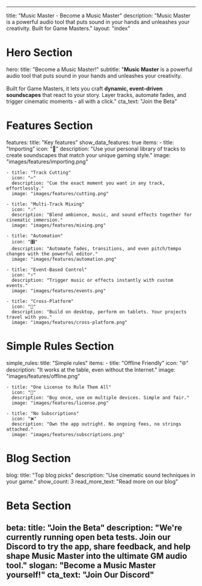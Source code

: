 ﻿---
title: "Music Master - Become a Music Master"
description: "Music Master is a powerful audio tool that puts sound in your hands and unleashes your creativity. Built for Game Masters."
layout: "index"

# Hero Section
hero:
  title: "Become a Music Master!"
  subtitle: "**Music Master** is a powerful audio tool that puts sound in your hands and unleashes your creativity.<br/><br/>Built for Game Masters, it lets you craft **dynamic, event-driven soundscapes** that react to your story. Layer tracks, automate fades, and trigger cinematic moments - all with a click."
  cta_text: "Join the Beta"  

# Features Section
features:
  title: "Key features"
  show_data_features: true
  items:
    - title: "Importing"
      icon: "📁"
      description: "Use your personal library of tracks to create soundscapes that match your unique gaming style."
      image: "images/features/importing.png"
    
    - title: "Track Cutting"
      icon: "✂️"
      description: "Cue the exact moment you want in any track, effortlessly."
      image: "images/features/cutting.png"
    
    - title: "Multi-Track Mixing"
      icon: "🎶"
      description: "Blend ambience, music, and sound effects together for cinematic immersion."
      image: "images/features/mixing.png"
    
    - title: "Automation"
      icon: "🎛️"
      description: "Automate fades, transitions, and even pitch/tempo changes with the powerful editor."
      image: "images/features/automation.png"
    
    - title: "Event-Based Control"
      icon: "⚡"
      description: "Trigger music or effects instantly with custom events."
      image: "images/features/events.png"
    
    - title: "Cross-Platform"
      icon: "📱"
      description: "Build on desktop, perform on tablets. Your projects travel with you."
      image: "images/features/cross-platform.png"

# Simple Rules Section
simple_rules:
  title: "Simple rules"
  items:
    - title: "Offline Friendly"
      icon: "🌐"
      description: "It works at the table, even without the Internet."
      image: "images/features/offline.png"
    
    - title: "One License to Rule Them All"
      icon: "💍"
      description: "Buy once, use on multiple devices. Simple and fair."
      image: "images/features/license.png"
    
    - title: "No Subscriptions"
      icon: "❌"
      description: "Own the app outright. No ongoing fees, no strings attached."
      image: "images/features/subscriptions.png"

# Blog Section
blog:
  title: "Top blog picks"
  description: "Use cinematic sound techniques in your game."
  show_count: 3
  read_more_text: "Read more on our blog"

# Beta Section
beta:
  title: "Join the Beta"
  description: "We're currently running open beta tests. Join our Discord to try the app, share feedback, and help shape Music Master into the ultimate GM audio tool."
  slogan: "Become a Music Master yourself!"
  cta_text: "Join Our Discord"  
------